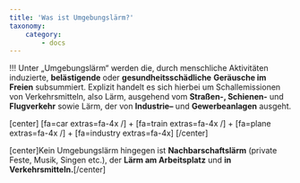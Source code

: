 ```yaml
---
title: 'Was ist Umgebungslärm?'
taxonomy:
    category:
        - docs
---
```


!!! Unter „Umgebungslärm“ werden die, durch menschliche Aktivitäten induzierte, **belästigende** oder **gesundheitsschädliche** **Geräusche im Freien** subsummiert. Explizit handelt es sich hierbei um Schallemissionen von Verkehrsmitteln, also Lärm, ausgehend vom **Straßen-, Schienen-** und **Flugverkehr** sowie Lärm, der von **Industrie–** und **Gewerbeanlagen** ausgeht. <p>[center] [fa=car extras=fa-4x /] + [fa=train extras=fa-4x /] + [fa=plane extras=fa-4x /] + [fa=industry extras=fa-4x] [/center]</p>

[center]Kein Umgebungslärm hingegen ist **Nachbarschaftslärm** (private Feste, Musik, Singen etc.), der **Lärm am Arbeitsplatz** und **in Verkehrsmitteln.**[/center]
